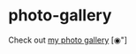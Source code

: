 # photo-gallery


Check out [my photo gallery][gallerylink] [◉"]

[gallerylink]: https://shinecheyenne.github.io/photo-gallery
